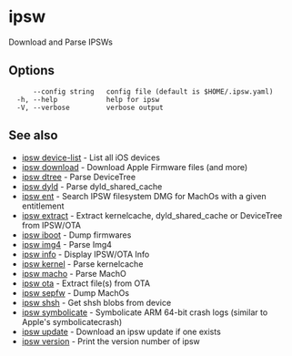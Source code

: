 # ipsw

Download and Parse IPSWs

## Options

```
      --config string   config file (default is $HOME/.ipsw.yaml)
  -h, --help            help for ipsw
  -V, --verbose         verbose output
```

## See also

* [ipsw device-list](/cmd/ipsw_device-list/)	 - List all iOS devices
* [ipsw download](/cmd/ipsw_download/)	 - Download Apple Firmware files (and more)
* [ipsw dtree](/cmd/ipsw_dtree/)	 - Parse DeviceTree
* [ipsw dyld](/cmd/ipsw_dyld/)	 - Parse dyld_shared_cache
* [ipsw ent](/cmd/ipsw_ent/)	 - Search IPSW filesystem DMG for MachOs with a given entitlement
* [ipsw extract](/cmd/ipsw_extract/)	 - Extract kernelcache, dyld_shared_cache or DeviceTree from IPSW/OTA
* [ipsw iboot](/cmd/ipsw_iboot/)	 - Dump firmwares
* [ipsw img4](/cmd/ipsw_img4/)	 - Parse Img4
* [ipsw info](/cmd/ipsw_info/)	 - Display IPSW/OTA Info
* [ipsw kernel](/cmd/ipsw_kernel/)	 - Parse kernelcache
* [ipsw macho](/cmd/ipsw_macho/)	 - Parse MachO
* [ipsw ota](/cmd/ipsw_ota/)	 - Extract file(s) from OTA
* [ipsw sepfw](/cmd/ipsw_sepfw/)	 - Dump MachOs
* [ipsw shsh](/cmd/ipsw_shsh/)	 - Get shsh blobs from device
* [ipsw symbolicate](/cmd/ipsw_symbolicate/)	 - Symbolicate ARM 64-bit crash logs (similar to Apple's symbolicatecrash)
* [ipsw update](/cmd/ipsw_update/)	 - Download an ipsw update if one exists
* [ipsw version](/cmd/ipsw_version/)	 - Print the version number of ipsw

